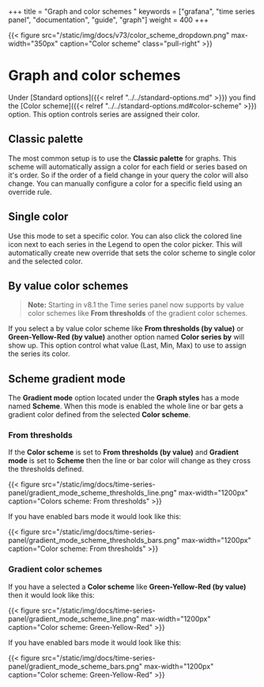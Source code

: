 +++
title = "Graph and color schemes "
keywords = ["grafana", "time series panel", "documentation", "guide", "graph"]
weight = 400
+++

{{< figure src="/static/img/docs/v73/color_scheme_dropdown.png" max-width="350px" caption="Color scheme" class="pull-right" >}}

# Graph and color schemes 

Under [Standard options]({{< relref "../../standard-options.md" >}}) you find the [Color scheme]({{< relref "../../standard-options.md#color-scheme" >}}) option. This option controls series are assigned their color. 

## Classic palette 

The most common setup is to use the **Classic palette** for graphs. This scheme will automatically assign a color for each field or series based on it's order. So if the order of a field change in your query the color will also change. You can manually configure a color for a specific field using an override rule. 

## Single color

Use this mode to set a specific color. You can also click the colored line icon next to each series in the Legend to open the color picker. This will automatically create new override that sets the color scheme to single color and the selected color. 

## By value color schemes 

 > **Note:** Starting in v8.1 the Time series panel now supports by value color schemes like **From thresholds** of the gradient color schemes. 

If you select a by value color scheme like **From thresholds (by value)** or **Green-Yellow-Red (by value)**  another option named **Color series by** will show up. This option control what value (Last, Min, Max) to use to assign the series its color. 

## Scheme gradient mode

The **Gradient mode** option located under the **Graph styles** has a mode named **Scheme**. When this mode is enabled the whole line or bar gets a gradient color defined from the selected **Color scheme**. 

### From thresholds 

If the **Color scheme** is set to **From thresholds (by value)** and **Gradient mode** is set to **Scheme** then the line or bar color will change as they cross the thresholds defined. 

{{< figure src="/static/img/docs/time-series-panel/gradient_mode_scheme_thresholds_line.png" max-width="1200px" caption="Colors scheme: From thresholds" >}}

If you have enabled bars mode it would look like this:

{{< figure src="/static/img/docs/time-series-panel/gradient_mode_scheme_thresholds_bars.png" max-width="1200px" caption="Color scheme: From thresholds" >}}

### Gradient color schemes

If you have a selected a **Color scheme** like **Green-Yellow-Red (by value)** then it would look like this:

{{< figure src="/static/img/docs/time-series-panel/gradient_mode_scheme_line.png" max-width="1200px" caption="Color scheme: Green-Yellow-Red" >}}

If you have enabled bars mode it would look like this:

{{< figure src="/static/img/docs/time-series-panel/gradient_mode_scheme_bars.png" max-width="1200px" caption="Color scheme: Green-Yellow-Red" >}}
